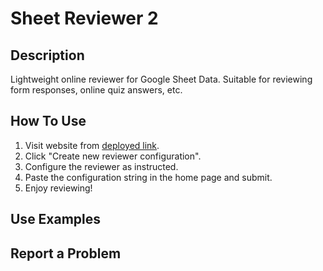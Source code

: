 # Sheet Reviewer 2
## Description
Lightweight online reviewer for Google Sheet Data. Suitable for reviewing form responses, online quiz answers, etc.
## How To Use 
1. Visit website from [deployed link](https://sheet-reviewer-2.herokuapp.com/).
2. Click "Create new reviewer configuration".
3. Configure the reviewer as instructed.
4. Paste the configuration string in the home page and submit.
5. Enjoy reviewing!
## Use Examples
## Report a Problem
